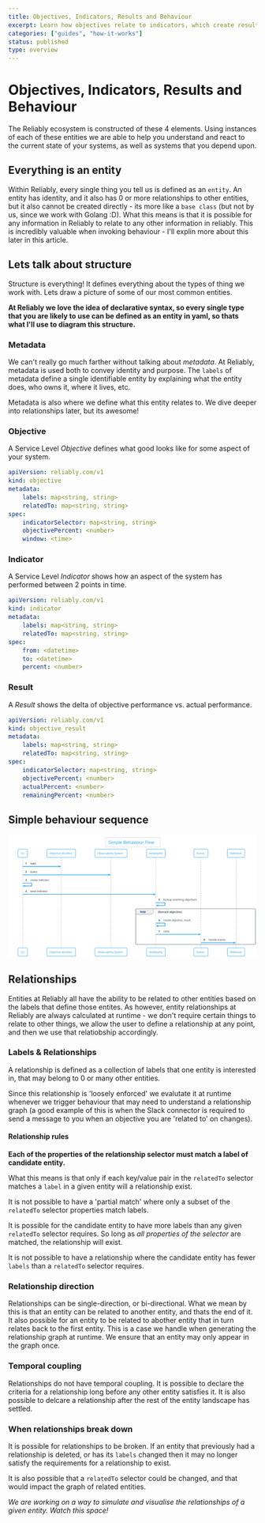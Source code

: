 ```yaml
---
title: Objectives, Indicators, Results and Behaviour
excerpt: Learn how objectives relate to indicators, which create results, which drive behaviour.
categories: ["guides", "how-it-works"]
status: published
type: overview
---
```


# Objectives, Indicators, Results and Behaviour

The Reliably ecosystem is constructed of these 4 elements. Using instances of each of these entities we are able to help you understand and react to the current state of your systems, as well as systems that you depend upon.

## Everything is an entity

Within Reliably, every single thing you tell us is defined as an `entity`. An entity has identity, and it also has 0 or more relationships to other entities, but it also cannot be created directly - its more like a `base class` (but not by us, since we work with Golang :D). What this means is that it is possible for any information in Reliably to relate to any other information in reliably. This is incredibly valuable when invoking behaviour - I'll explin more about this later in this article.

## Lets talk about structure

Structure is everything! It defines everything about the types of thing we work with. Lets draw a picture of some of our most common entities.

**At Reliably we love the idea of declarative syntax, so every single type that you are likely to use can be defined as an entity in yaml, so thats what I'll use to diagram this structure.**

### Metadata

We can't really go much farther without talking about *metadata*. At Reliably, metadata is used both to convey identity and purpose. The `labels` of metadata define a single identifiable entity by explaining what the entity does, who owns it, where it lives, etc.

Metadata is also where we define what this entity relates to. We dive deeper into relationships later, but its awesome!

### Objective

A Service Level *Objective* defines what good looks like for some aspect of your system.

```yaml
apiVersion: reliably.com/v1
kind: objective
metadata:
    labels: map<string, string>
    relatedTo: map<string, string>
spec:
    indicatorSelector: map<string, string>
    objectivePercent: <number>
    window: <time>
```

### Indicator

A Service Level *Indicator* shows how an aspect of the system has performed between 2 points in time.

```yaml
apiVersion: reliably.com/v1
kind: indicator
metadata:
    labels: map<string, string>
    relatedTo: map<string, string>
spec:
    from: <datetime>
    to: <datetime>
    percent: <number>
```

### Result

A *Result* shows the delta of objective performance vs. actual performance.

```yaml
apiVersion: reliably.com/v1
kind: objective_result
metadata:
    labels: map<string, string>
    relatedTo: map<string, string>
spec:
    indicatorSelector: map<string, string>
    objectivePercent: <number>
    actualPercent: <number>
    remainingPercent: <number>
```

## Simple behaviour sequence

![simple behaviour flow](./simple-behaviour-flow.svg)

## Relationships

Entities at Reliably all have the ability to be related to other entities based on the labels that define those entites. As  however, entity relationships at Reliably are always calculated at runtime - we don't require certain things to relate to other things, we allow the user to define a relationship at any point, and then we use that relatiobship accordingly.

### Labels & Relationships

A relationship is defined as a collection of labels that one entity is interested in, that may belong to 0 or many other entities.

Since this relationship is 'loosely enforced' we evalutate it at runtime whenever we trigger behaviour that may need to understand a relationship graph (a good example of this is when the Slack connector is 
required to send a message to you when an objective you are 'related to' on changes).

#### Relationship rules

**Each of the properties of the relationship selector must match a label of candidate entity.**

What this means is that only if each key/value pair in the `relatedTo` selector matches a `label` in a given entity will a relationship exist.

It is not possible to have a 'partial match' where only a subset of the `relatedTo` selector properties match labels.

It is possible for the candidate entity to have more labels than any given `relatedTo` selector requires. So long as *all properties of the selector* are matched, the relationship will exist.

It is not possible to have a relationship where the candidate entity has fewer `labels` than a `relatedTo` selector requires.

### Relationship direction

Relationships can be single-direction, or bi-directional. What we mean by this is that an entity can be related to another entity, and thats the end of it. It also possible for an entity to be related to abother entity that in turn relates back to the first entity. This is a case we handle when generating the relationship graph at runtime. We ensure that an entity may only appear in the graph once.

### Temporal coupling

Relationships do not have temporal coupling. It is possible to declare the criteria for a relationship long before any other entity satisfies it. It is also possible to delcare a relationship after the rest of the entity landscape has settled.

### When relationships break down

It is possible for relationships to be broken. If an entity that previously had a relationship is deleted, or has its `labels` changed then it may no longer satisfy the requirements for a relationship to exist.

It is also possible that a `relatedTo` selector could be changed, and that would impact the graph of related entities.

*We are working on a way to simulate and visualise the relationships of a given entity. Watch this space!*